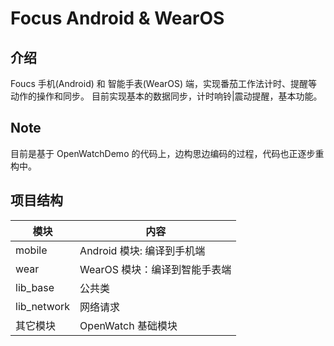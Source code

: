 # Focus Android & WearOS

## 介绍

Foucs 手机(Android) 和 智能手表(WearOS) 端，实现番茄工作法计时、提醒等动作的操作和同步。
目前实现基本的数据同步，计时响铃|震动提醒，基本功能。

## Note

目前是基于 OpenWatchDemo 的代码上，边构思边编码的过程，代码也正逐步重构中。

## 项目结构

| 模块        | 内容                          |
| ----------- | ----------------------------- |
| mobile      | Android 模块: 编译到手机端    |
| wear        | WearOS 模块：编译到智能手表端 |
| lib_base    | 公共类                        |
| lib_network | 网络请求                      |
| 其它模块    | OpenWatch 基础模块            |

